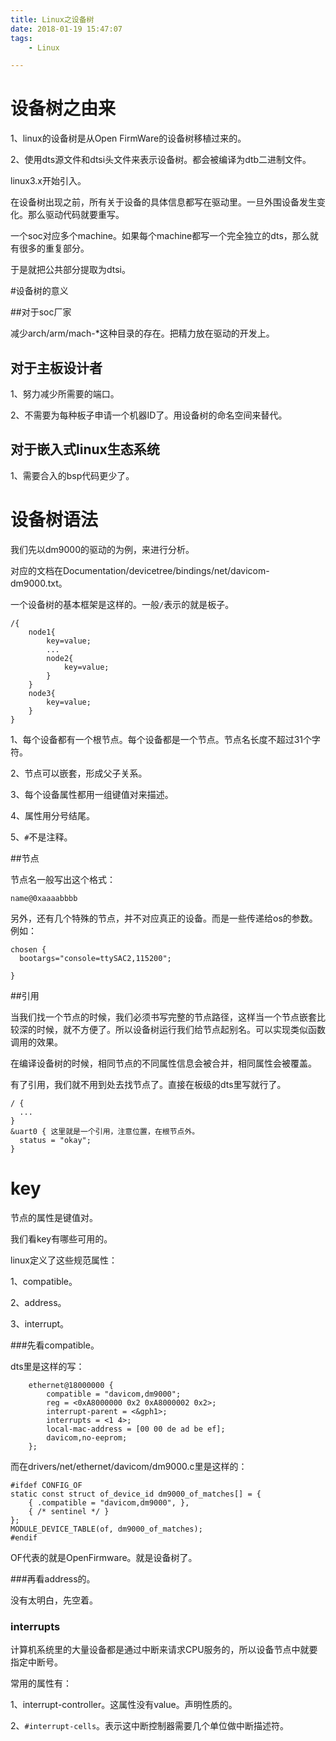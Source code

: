 ```yaml
---
title: Linux之设备树
date: 2018-01-19 15:47:07
tags:
	- Linux 

---
```




# 设备树之由来

1、linux的设备树是从Open FirmWare的设备树移植过来的。

2、使用dts源文件和dtsi头文件来表示设备树。都会被编译为dtb二进制文件。

linux3.x开始引入。

在设备树出现之前，所有关于设备的具体信息都写在驱动里。一旦外围设备发生变化。那么驱动代码就要重写。

一个soc对应多个machine。如果每个machine都写一个完全独立的dts，那么就有很多的重复部分。

于是就把公共部分提取为dtsi。



#设备树的意义

##对于soc厂家

减少arch/arm/mach-*这种目录的存在。把精力放在驱动的开发上。

## 对于主板设计者

1、努力减少所需要的端口。

2、不需要为每种板子申请一个机器ID了。用设备树的命名空间来替代。

## 对于嵌入式linux生态系统

1、需要合入的bsp代码更少了。

# 设备树语法

我们先以dm9000的驱动的为例，来进行分析。

对应的文档在Documentation/devicetree/bindings/net/davicom-dm9000.txt。

一个设备树的基本框架是这样的。一般`/`表示的就是板子。

```
/{
	node1{
		key=value;
		...
		node2{
			key=value;
		}
	}
	node3{
		key=value;
	}
}
```

1、每个设备都有一个根节点。每个设备都是一个节点。节点名长度不超过31个字符。

2、节点可以嵌套，形成父子关系。

3、每个设备属性都用一组键值对来描述。

4、属性用分号结尾。

5、`#`不是注释。

##节点

节点名一般写出这个格式：

```
name@0xaaaabbbb
```

另外，还有几个特殊的节点，并不对应真正的设备。而是一些传递给os的参数。例如：

```
chosen {
  bootargs="console=ttySAC2,115200";
  
}
```

##引用

当我们找一个节点的时候，我们必须书写完整的节点路径，这样当一个节点嵌套比较深的时候，就不方便了。所以设备树运行我们给节点起别名。可以实现类似函数调用的效果。

在编译设备树的时候，相同节点的不同属性信息会被合并，相同属性会被覆盖。

有了引用，我们就不用到处去找节点了。直接在板级的dts里写就行了。

```
/ {
  ...
}
&uart0 { 这里就是一个引用，注意位置，在根节点外。
  status = "okay";
}
```



# key

节点的属性是键值对。

我们看key有哪些可用的。

linux定义了这些规范属性：

1、compatible。

2、address。

3、interrupt。

###先看compatible。

dts里是这样的写：

```
	ethernet@18000000 {
		compatible = "davicom,dm9000";
		reg = <0xA8000000 0x2 0xA8000002 0x2>;
		interrupt-parent = <&gph1>;
		interrupts = <1 4>;
		local-mac-address = [00 00 de ad be ef];
		davicom,no-eeprom;
	};
```

而在drivers/net/ethernet/davicom/dm9000.c里是这样的：

```
#ifdef CONFIG_OF
static const struct of_device_id dm9000_of_matches[] = {
	{ .compatible = "davicom,dm9000", },
	{ /* sentinel */ }
};
MODULE_DEVICE_TABLE(of, dm9000_of_matches);
#endif
```

OF代表的就是OpenFirmware。就是设备树了。

###再看address的。

没有太明白，先空着。

### interrupts

计算机系统里的大量设备都是通过中断来请求CPU服务的，所以设备节点中就要指定中断号。

常用的属性有：

1、interrupt-controller。这属性没有value。声明性质的。

2、`#interrupt-cells`。表示这中断控制器需要几个单位做中断描述符。







